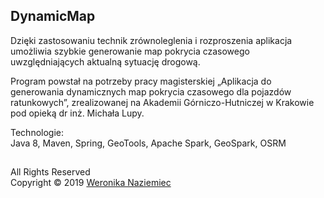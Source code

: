 ## DynamicMap
Dzięki zastosowaniu technik zrównoleglenia i rozproszenia aplikacja umożliwia szybkie generowanie map pokrycia czasowego uwzględniających aktualną sytuację drogową.

Program powstał na potrzeby pracy magisterskiej „Aplikacja do generowania dynamicznych map pokrycia czasowego dla pojazdów ratunkowych”, zrealizowanej na Akademii Górniczo-Hutniczej w Krakowie pod opieką dr inż. Michała Lupy.

Technologie:  
Java 8, Maven, Spring, GeoTools, Apache Spark, GeoSpark, OSRM
##
All Rights Reserved  
Copyright &copy; 2019 [Weronika Naziemiec](https://www.linkedin.com/in/weronika-naziemiec/)
